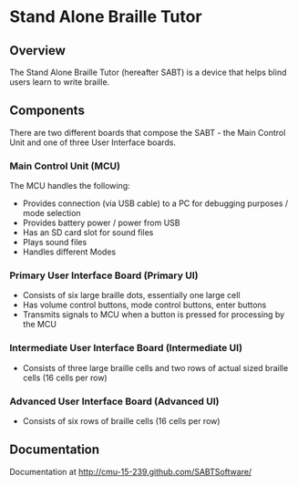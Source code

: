 # Stand Alone Braille Tutor

## Overview
The Stand Alone Braille Tutor (hereafter SABT) is a device that helps blind
users learn to write braille.

## Components
There are two different boards that compose the SABT - the Main Control Unit and
one of three User Interface boards.
### Main Control Unit (MCU)
The MCU handles the following:
- Provides connection (via USB cable) to a PC for debugging purposes / mode
  selection
- Provides battery power / power from USB
- Has an SD card slot for sound files
- Plays sound files
- Handles different Modes

### Primary User Interface Board (Primary UI)
- Consists of six large braille dots, essentially one large cell
- Has volume control buttons, mode control buttons, enter buttons
- Transmits signals to MCU when a button is pressed for processing by the MCU

### Intermediate User Interface Board (Intermediate UI)
- Consists of three large braille cells and two rows of actual sized braille
  cells (16 cells per row)

### Advanced User Interface Board (Advanced UI)
- Consists of six rows of braille cells (16 cells per row)

## Documentation 
Documentation at http://cmu-15-239.github.com/SABTSoftware/
